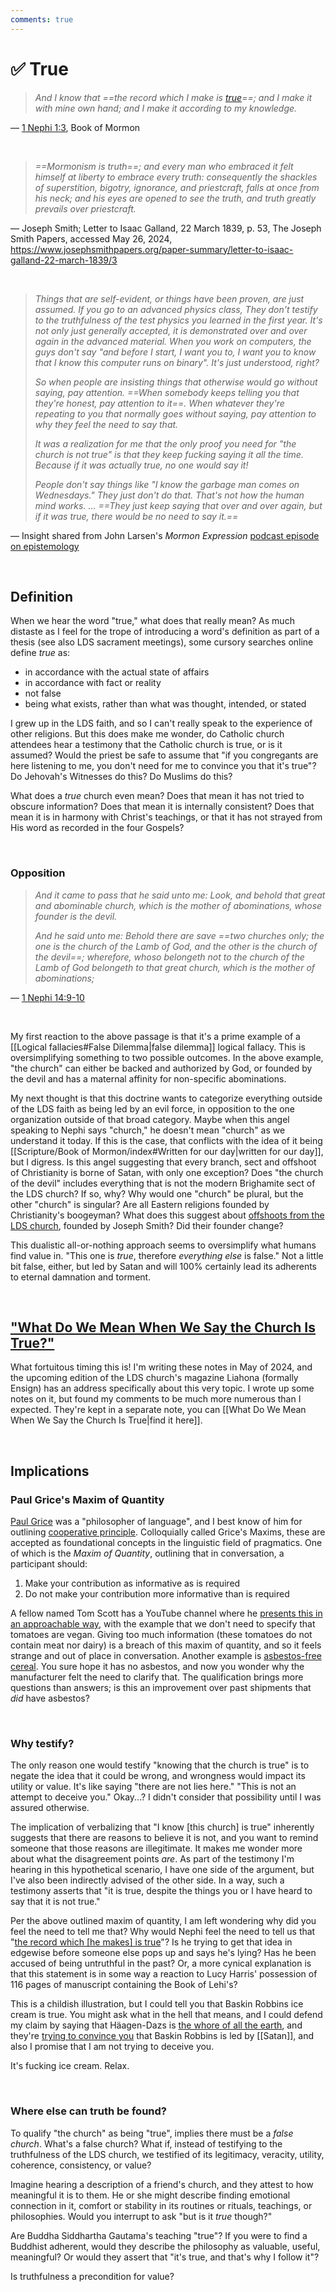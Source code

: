 ```yaml
---
comments: true
---
```

# ✅ True

> *And I know that ==the record which I make is [true](https://www.churchofjesuschrist.org/study/scriptures/bofm/1-ne/1?lang=eng#note3a)==; and I make it with mine own hand; and I make it according to my knowledge.*

— [1 Nephi 1:3](https://www.churchofjesuschrist.org/study/scriptures/bofm/1-ne/1?lang=eng), Book of Mormon

&nbsp;

> *==Mormonism is truth==; and every man who embraced it felt himself at liberty to embrace every truth: consequently the shackles of superstition, bigotry, ignorance, and priestcraft, falls at once from his neck; and his eyes are opened to see the truth, and truth greatly prevails over priestcraft.*

— Joseph Smith; Letter to Isaac Galland, 22 March 1839, p. 53, The Joseph Smith Papers, accessed May 26, 2024, https://www.josephsmithpapers.org/paper-summary/letter-to-isaac-galland-22-march-1839/3

&nbsp;

> *Things that are self-evident, or things have been proven, are just assumed. If you go to an advanced physics class, They don't testify to the truthfulness of the test physics you learned in the first year. It's not only just generally accepted, it is demonstrated over and over again in the advanced material. When you work on computers, the guys don't say "and before I start, I want you to, I want you to know that I know this computer runs on binary". It's just understood, right?* 
> 
> *So when people are insisting things that otherwise would go without saying, pay attention. ==When somebody keeps telling you that they're honest, pay attention to it==. When whatever they're repeating to you that normally goes without saying, pay attention to why they feel the need to say that.*
> 
> *It was a realization for me that the only proof you need for "the church is not true" is that they keep fucking saying it all the time. Because if it was actually true, no one would say it!*
>
> *People don't say things like "I know the garbage man comes on Wednesdays." They just don't do that. That's not how the human mind works. ... ==They just keep saying that over and over again, but if it was true, there would be no need to say it.==*

— Insight shared from John Larsen's *Mormon Expression* [podcast episode on epistemology](https://mormonexpression.com/2013/11/29/episode-234-epistemology)

&nbsp;

## Definition
When we hear the word "true," what does that really mean?
As much distaste as I feel for the trope of introducing a word's definition as part of a thesis (see also LDS sacrament meetings), some cursory searches online define *true* as:

- in accordance with the actual state of affairs
- in accordance with fact or reality
- not false
- being what exists, rather than what was thought, intended, or stated

I grew up in the LDS faith, and so I can't really speak to the experience of other religions. But this does make me wonder, do Catholic church attendees hear a testimony that the Catholic church is true, or is it assumed? Would the priest be safe to assume that "if you congregants are here listening to me, you don't need for me to convince you that it's true"? Do Jehovah's Witnesses do this? Do Muslims do this?

What does a *true* church even mean? Does that mean it has not tried to obscure information? Does that mean it is internally consistent? Does that mean it is in harmony with Christ's teachings, or that it has not strayed from His word as recorded in the four Gospels?

&nbsp;

### Opposition
> *And it came to pass that he said unto me: Look, and behold that great and abominable church, which is the mother of abominations, whose founder is the devil.*
> 
> *And he said unto me: Behold there are save ==two churches only; the one is the church of the Lamb of God, and the other is the church of the devil==; wherefore, whoso belongeth not to the church of the Lamb of God belongeth to that great church, which is the mother of abominations;*

— [1 Nephi 14:9-10](https://www.churchofjesuschrist.org/study/scriptures/bofm/1-ne/14?lang=eng&id=p9-p10#p9)

&nbsp;

My first reaction to the above passage is that it's a prime example of a [[Logical fallacies#False Dilemma|false dilemma]] logical fallacy. This is oversimplifying something to two possible outcomes. In the above example, "the church" can either be backed and authorized by God, or founded by the devil and has a maternal affinity for non-specific abominations.

My next thought is that this doctrine wants to categorize everything outside of the LDS faith as being led by an evil force, in opposition to the one organization outside of that broad category. Maybe when this angel speaking to Nephi says "church," he doesn't mean "church" as we understand it today. If this is the case, that conflicts with the idea of it being [[Scripture/Book of Mormon/index#Written for our day|written for our day]], but I digress. Is this angel suggesting that every branch, sect and offshoot of Christianity is borne of Satan, with only one exception? Does "the church of the devil" includes everything that is not the modern Brighamite sect of the LDS church? If so, why? Why would one "church" be plural, but the other "church" is singular? Are all Eastern religions founded by Christianity's boogeyman? What does this suggest about [offshoots from the LDS church](https://en.wikipedia.org/wiki/List_of_denominations_in_the_Latter_Day_Saint_movement), founded by Joseph Smith? Did their founder change?

This dualistic all-or-nothing approach seems to oversimplify what humans find value in. "This one is *true*, therefore *everything else* is false." Not a little bit false, either, but led by Satan and will 100% certainly lead its adherents to eternal damnation and torment.

&nbsp;

## ["What Do We Mean When We Say the Church Is True?"](https://www.churchofjesuschrist.org/study/liahona/2024/06/06-what-do-we-mean-when-we-say-the-church-is-true?lang=eng)
What fortuitous timing this is! I'm writing these notes in May of 2024, and the upcoming edition of the LDS church's magazine Liahona (formally Ensign) has an address specifically about this very topic. I wrote up some notes on it, but found my comments to be much more numerous than I expected. They're kept in a separate note, you can [[What Do We Mean When We Say the Church Is True|find it here]].

&nbsp;

## Implications
### Paul Grice's Maxim of Quantity
[Paul Grice](https://en.wikipedia.org/wiki/Paul_Grice) was a "philosopher of language", and I best know of him for outlining [cooperative principle](https://en.wikipedia.org/wiki/Cooperative_principle). Colloquially called Grice's Maxims, these are accepted as foundational concepts in the linguistic field of pragmatics. One of which is the *Maxim of Quantity*, outlining that in conversation, a participant should:

1. Make your contribution as informative as is required
2. Do not make your contribution more informative than is required

A fellow named Tom Scott has a YouTube channel where he [presents this in an approachable way](https://youtu.be/IJEaMtNN_dM?si=xqRLRGm3UY_cEgd5&t=87), with the example that we don't need to specify that tomatoes are vegan. Giving too much information (these tomatoes do not contain meat nor dairy) is a breach of this maxim of quantity, and so it feels strange and out of place in conversation. Another example is [asbestos-free cereal](https://xkcd.com/641/). You sure hope it has no asbestos, and now you wonder why the manufacturer felt the need to clarify that. The qualification brings more questions than answers; is this an improvement over past shipments that *did* have asbestos?

&nbsp;

### Why testify?
The only reason one would testify "knowing that the church is true" is to negate the idea that it could be wrong, and wrongness would impact its utility or value. It's like saying "there are not lies here." "This is not an attempt to deceive you." Okay...? I didn't consider that possibility until I was assured otherwise.

The implication of verbalizing that "I know [this church] is true" inherently suggests that there are reasons to believe it is not, and you want to remind someone that those reasons are illegitimate. It makes me wonder more about what the disagreement points *are*. As part of the testimony I'm hearing in this hypothetical scenario, I have one side of the argument, but I've also been indirectly advised of the other side. In a way, such a testimony asserts that "it is true, despite the things you or I have heard to say that it is not true."

Per the above outlined maxim of quantity, I am left wondering why did you feel the need to tell me that? Why would Nephi feel the need to tell us that "[the record which [he makes] is true](https://www.churchofjesuschrist.org/study/scriptures/bofm/1-ne/1?lang=eng)"? Is he trying to get that idea in edgewise before someone else pops up and says he's lying? Has he been accused of being untruthful in the past? Or, a more cynical explanation is that this statement is in some way a reaction to Lucy Harris' possession of 116 pages of manuscript containing the Book of Lehi's?

This is a childish illustration, but I could tell you that Baskin Robbins ice cream is true. You might ask what in the hell that means, and I could defend my claim by saying that Häagen-Dazs is [the whore of all the earth](https://www.churchofjesuschrist.org/study/scriptures/bofm/1-ne/14?lang=eng&id=p10#p10), and they're [trying to convince you](https://www.churchofjesuschrist.org/study/scriptures/bofm/1-ne/8?lang=eng&id=p26-p27#p26) that Baskin Robbins is led by [[Satan]], and also I promise that I am not trying to deceive you.

It's fucking ice cream. Relax.

&nbsp;

### Where else can truth be found?
To qualify "the church" as being "true", implies there must be a *false church*. What's a false church? What if, instead of testifying to the truthfulness of the LDS church, we testified of its legitimacy, veracity, utility, coherence, consistency, or value?

Imagine hearing a description of a friend's church, and they attest to how meaningful it is to them. He or she might describe finding emotional connection in it, comfort or stability in its routines or rituals, teachings, or philosophies. Would you interrupt to ask "but is it *true* though?"

Are Buddha Siddhartha Gautama's teaching "true"? If you were to find a Buddhist adherent, would they describe the philosophy as valuable, useful, meaningful? Or would they assert that "it's true, and that's why I follow it"?

Is truthfulness a precondition for value?